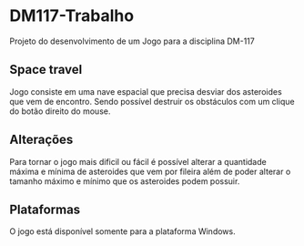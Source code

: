 # DM117-Trabalho

Projeto do desenvolvimento de um Jogo para a disciplina DM-117

## Space travel

Jogo consiste em uma nave espacial que precisa desviar dos asteroides que vem de encontro. Sendo possível destruir os obstáculos com um clique do botão direito do mouse.


## Alterações
Para tornar o jogo mais dificil ou fácil é possível alterar a quantidade máxima e mínima de asteroides que vem por fileira além de poder alterar o tamanho máximo e mínimo que os asteroides podem possuir.

## Plataformas
O jogo está disponível somente para a plataforma Windows.
